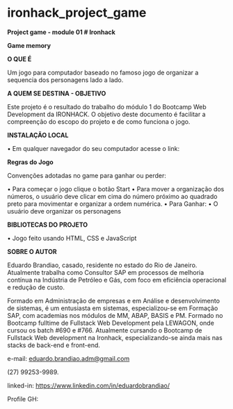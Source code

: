 # ironhack_project_game

**Project game - module 01 # Ironhack**

**Game memory**

**O QUE É**

Um jogo para computador baseado no famoso jogo de organizar a sequencia dos personagens lado a lado.

**A QUEM SE DESTINA - OBJETIVO**

Este projeto é o resultado do trabalho do módulo 1 do Bootcamp Web Development da IRONHACK. O objetivo deste documento é facilitar a compreenção do escopo do projeto e de como funciona o jogo.

**INSTALAÇÃO LOCAL**

• Em qualquer navegador do seu computador acesse o link:

**Regras do Jogo**

Convenções adotadas no game para ganhar ou perder:

• Para começar o jogo clique o botão Start
• Para mover a organização dos números, o usuário deve clicar em cima do número próximo ao quadrado preto para movimentar e organizar a ordem numérica.
• Para Ganhar:
• O usuário deve organizar os personagens

**BIBLIOTECAS DO PROJETO**

• Jogo feito usando HTML, CSS e JavaScript

**SOBRE O AUTOR**

Eduardo Brandiao, casado, residente no estado do Rio de Janeiro. Atualmente trabalha como Consultor SAP em processos de melhoria contínua na Indústria de Petróleo e Gás, com foco em eficiência operacional e redução de custo. 

Formado em Administração de empresas e em Análise e desenvolvimento de sistemas, é um entusiasta em sistemas, especializou-se em Formação SAP, com academias nos módulos de MM, ABAP, BASIS e PM. Formado no Bootcamp fulltime de Fullstack Web Development pela LEWAGON, onde cursou os batch #690 e #766. Atualmente cursando o Bootcamp de Fullstack Web development na Ironhack, especializando-se ainda mais nas stacks de back-end e front-end.

e-mail: eduardo.brandiao.adm@gmail.com

(27) 99253-9989.

linked-in: https://www.linkedin.com/in/eduardobrandiao/

Profile GH: 
